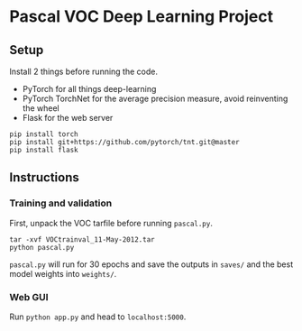 # Pascal VOC Deep Learning Project


## Setup

Install 2 things before running the code.
- PyTorch for all things deep-learning
- PyTorch TorchNet for the average precision measure, avoid reinventing the
    wheel
- Flask for the web server

```
pip install torch
pip install git+https://github.com/pytorch/tnt.git@master
pip install flask
```

## Instructions
### Training and validation
First, unpack the VOC tarfile before running `pascal.py`.

```
tar -xvf VOCtrainval_11-May-2012.tar
python pascal.py
```

`pascal.py` will run for 30 epochs and save the outputs in `saves/` and the best model weights into `weights/`.

### Web GUI
Run `python app.py` and head to `localhost:5000`.
